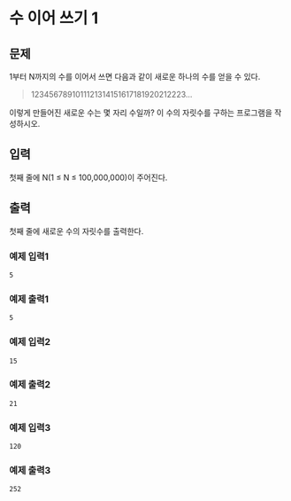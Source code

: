 # 수 이어 쓰기 1

## 문제

1부터 N까지의 수를 이어서 쓰면 다음과 같이 새로운 하나의 수를 얻을 수 있다.

>
> 1234567891011121314151617181920212223...
>
>
>

이렇게 만들어진 새로운 수는 몇 자리 수일까? 이 수의 자릿수를 구하는 프로그램을 작성하시오.

## 입력

첫째 줄에 N(1 ≤ N ≤ 100,000,000)이 주어진다.

## 출력

첫째 줄에 새로운 수의 자릿수를 출력한다.

### 예제 입력1

```
5
```

### 예제 출력1

```
5
```

### 예제 입력2

```
15
```

### 예제 출력2

```
21
```

### 예제 입력3

```
120
```

### 예제 출력3

```
252
```